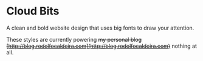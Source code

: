 Cloud Bits
==========

A clean and bold website design that uses big fonts to draw your attention.

These styles are currently powering <del>my personal blog [http://blog.rodolfocaldeira.com](http://blog.rodolfocaldeira.com)</del> nothing at all.
